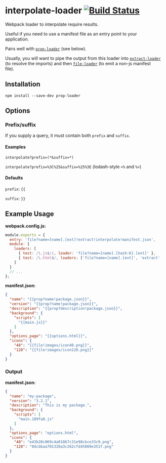 # interpolate-loader [![Build Status](https://travis-ci.org/erikdesjardins/interpolate-loader.svg?branch=master)](https://travis-ci.org/erikdesjardins/interpolate-loader)

Webpack loader to interpolate require results.

Useful if you need to use a manifest file as an entry point to your application.

Pairs well with [`prop-loader`](https://github.com/erikdesjardins/prop-loader) (see below).

Usually, you will want to pipe the output from this loader into [`extract-loader`](https://github.com/peerigon/extract-loader) (to resolve the imports) and then [`file-loader`](https://github.com/webpack/file-loader) (to emit a non-js manifest file).

## Installation

`npm install --save-dev prop-loader`

## Options

### Prefix/suffix

If you supply a query, it must contain both `prefix` and `suffix`.

#### Examples

`interpolate?prefix=(*&suffix=*)`

`interpolate?prefix=%3C%25&suffix=%25%3E` (lodash-style `<%` and `%>`)

#### Defaults

`prefix`: `{{`

`suffix`: `}}`

## Example Usage

**webpack.config.js:**

```js
module.exports = {
  entry: 'file?name=[name].[ext]!extract!interpolate!manifest.json',
  module: {
    loaders: [
      { test: /\.js$/i, loader: 'file?name=[name].[hash:6].[ext]' },
      { test: /\.html$/, loaders: ['file?name=[name].[ext]', 'extract', 'html'] }
    ]
  }
  // ...
};
```

**manifest.json:**

```json
{
  "name": "{{prop?name!package.json}}",
  "version": "{{prop?name!package.json}}",
  "description": "{{prop?description!package.json}}",
  "background": {
    "scripts": [
      "{{main.js}}"
    ]
  },
  "options_page": "{{options.html}}",
  "icons": {
    "48": "{{file!images/icon48.png}}",
    "128": "{{file!images/icon128.png}}"
  }
}
```

### Output

**manifest.json:**
```json
{
  "name": "my-package",
  "version": "3.2.1",
  "description": "This is my package.",
  "background": {
    "scripts": [
      "main.109fa8.js"
    ]
  },
  "options_page": "options.html",
  "icons": {
    "48": "e43b20c069c4a01867c31e98cbce33c9.png",
    "128": "0dcbbaa701328a3c262cfd45869e351f.png"
  }
}
```
